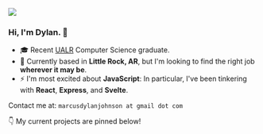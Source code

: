 ![](https://visitor-badge.glitch.me/badge?page_id=mdjohns.visitor-badge)
### Hi, I'm Dylan. 👋
- 🎓️ Recent [UALR](https://ualr.edu/) Computer Science graduate.
- 🍃️ Currently based in **Little Rock, AR**, but I'm looking to find the right job **wherever it may be**.
- ⚡ I'm most excited about **JavaScript**: In particular, I've been tinkering with **React**, **Express**, and **Svelte**.

Contact me at: `marcusdylanjohnson at gmail dot com`

👇️ My current projects are pinned below!


